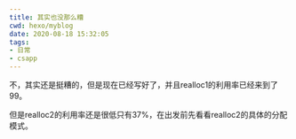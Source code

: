 ```yaml
---
title: 其实也没那么糟
cwd: hexo/myblog
date: 2020-08-18 15:32:05
tags:
- 日常
- csapp
---
```


不，其实还是挺糟的，但是现在已经写好了，并且realloc1的利用率已经来到了99。

但是realloc2的利用率还是很低只有37%，在出发前先看看realloc2的具体的分配模式。

